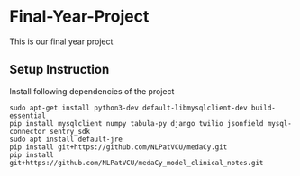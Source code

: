 # Final-Year-Project

This is our final year project

## Setup Instruction 

Install following dependencies of the project
```
sudo apt-get install python3-dev default-libmysqlclient-dev build-essential 
pip install mysqlclient numpy tabula-py django twilio jsonfield mysql-connector sentry_sdk
sudo apt install default-jre
pip install git+https://github.com/NLPatVCU/medaCy.git
pip install git+https://github.com/NLPatVCU/medaCy_model_clinical_notes.git
```
